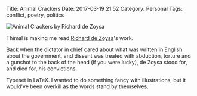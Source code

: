 Title: Animal Crackers
Date: 2017-03-19 21:52
Category: Personal
Tags: conflict, poetry, politics

![Animal Crackers by Richard de Zoysa]({filename}/images/animal-crackers.png)

Thimal is making me read [Richard de Zoysa][1]'s work.

Back when the dictator in chief cared about what was written in English about the
government, and dissent was treated with abduction, torture and a gunshot to the back of
the head (if you were lucky), de Zoysa stood for, and died for, his convictions.

Typeset in LaTeX. I wanted to do something fancy with illustrations, but it would've been
overkill as the words stand by themselves.

[1]: https://en.wikipedia.org/wiki/Richard_de_Zoysa
